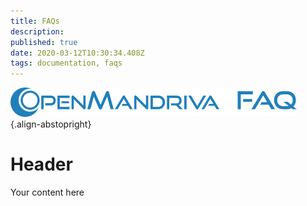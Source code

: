 ```yaml
---
title: FAQs
description: 
published: true
date: 2020-03-12T10:30:34.408Z
tags: documentation, faqs
---
```


![header-tr-faq.png](/assets/header-tr-faq.png){.align-abstopright}

# Header
Your content here